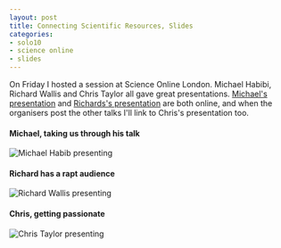 ```yaml
---
layout: post
title: Connecting Scientific Resources, Slides
categories:
- solo10
- science online
- slides
---
```


On Friday I hosted a session at Science Online London. Michael Habibi, Richard Wallis and Chris Taylor all gave great presentations. [Michael's presentation][mhp] and [Richards's presentation][rwp] are both online, and when the organisers post the other talks I'll link to Chris's presentation too.

#### Michael, taking us through his talk
![Michael Habib presenting][mh]

#### Richard has a rapt audience
![Richard Wallis presenting][rw]

#### Chris, getting passionate
![Chris Taylor presenting][ct]

[mh]: http://farm5.static.flickr.com/4104/4967211138_f1224717f7.jpg
[rw]: http://farm5.static.flickr.com/4132/4966608997_4f9acd7ecf.jpg
[ct]: http://farm5.static.flickr.com/4084/4966609049_1b175e3b8f.jpg
[mhp]: http://mchabib.com/2010/09/06/presentation-connecting-publications-and-data-connecting-scientific-resources-breakout-science-online-london-2010/
[rwp]: http://www.slideshare.net/rjw/the-linked-data-publishing-threestep
